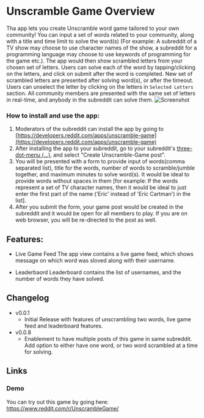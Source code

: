 # Unscramble Game Overview
Tha app lets you create Unscramble word game tailored to your own community! You can input a set of words related to your community, along with a title and time limit to solve the word(s) (For example: A subreddit of a TV show may choose to use character names of the show, a subreddit for a programming language may choose to use keywords of programming for the game etc.). The app would then show scrambled letters from your chosen set of letters. Users can solve each of the word by tapping/clicking on the letters, and click on submit after the word is completed. New set of scrambled letters are presented after solving word(s), or after the timeout. Users can unselect the letter by clicking on the letters in `Selected Letters` section. All community members are presented with the same set of letters in real-time, and anybody in the subreddit can solve them.
![Screenshot](https://i.imgur.com/zt4WEia.png)

### How to install and use the app:

1) Moderators of the subreddit can install the app by going to [https://developers.reddit.com/apps/unscramble-game](https://developers.reddit.com/apps/unscramble-game)
2) After installing the app to your subreddit, go to your subreddit's [three-dot-menu (...)](https://developers.reddit.com/docs/capabilities/menu-actions), and select "Create Unscramble-Game post".
3) You will be presented with a form to provide input of words(comma separated list), title for the words, number of words to scramble/jumble together, and maximum minutes to solve word(s). It would be ideal to provide words without spaces in them [for example: If the words represent a set of TV character names, then it would be ideal to just enter the first part of the name ('Eric' instead of 'Eric Cartman') in the list].
4) After you submit the form, your game post would be created in the subreddit and it would be open for all members to play. If you are on web browser, you will be re-directed to the post as well.

## Features:
* Live Game Feed
The app view contains a live game feed, which shows message on which word was sloved along with their username.

* Leaderbaord
Leaderboard contains the list of usernames, and the number of words they have solved.

## Changelog
* v0.0.1
  * Initial Release with features of unscrambling two words, live game feed and leaderboard features.
* v0.0.8
  * Enablement to have multiple posts of this game in same subreddit. Add option to either have one word, or two word scrambled at a time for solving.

## Links
### Demo
You can try out this game by going here:
https://www.reddit.com/r/UnscrambleGame/
